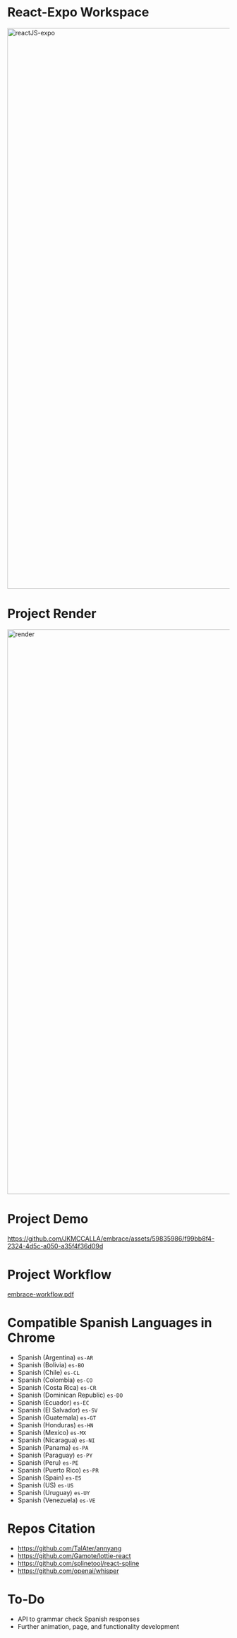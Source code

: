 # React-Expo Workspace
<img width="1269" alt="reactJS-expo" src="https://github.com/JKMCCALLA/embrace/assets/59835986/f6bcf7db-a8a3-42a5-99b0-381668e37185">

# Project Render
<img width="1278" alt="render" src="https://github.com/JKMCCALLA/embrace/assets/59835986/45bde7d9-f92b-4125-8091-98ef4c12f0a6">

# Project Demo
https://github.com/JKMCCALLA/embrace/assets/59835986/f99bb8f4-2324-4d5c-a050-a35f4f36d09d

# Project Workflow
[embrace-workflow.pdf](https://github.com/JKMCCALLA/embrace/files/13668104/embrace-workflow.pdf)

# Compatible Spanish Languages in Chrome
* Spanish (Argentina) `es-AR`
* Spanish (Bolivia) `es-BO`
* Spanish (Chile) `es-CL`
* Spanish (Colombia) `es-CO`
* Spanish (Costa Rica) `es-CR`
* Spanish (Dominican Republic) `es-DO`
* Spanish (Ecuador) `es-EC`
* Spanish (El Salvador) `es-SV`
* Spanish (Guatemala) `es-GT`
* Spanish (Honduras) `es-HN`
* Spanish (Mexico) `es-MX`
* Spanish (Nicaragua) `es-NI`
* Spanish (Panama) `es-PA`
* Spanish (Paraguay) `es-PY`
* Spanish (Peru) `es-PE`
* Spanish (Puerto Rico) `es-PR`
* Spanish (Spain) `es-ES`
* Spanish (US) `es-US`
* Spanish (Uruguay) `es-UY`
* Spanish (Venezuela) `es-VE`

# Repos Citation
* https://github.com/TalAter/annyang
* https://github.com/Gamote/lottie-react
* https://github.com/splinetool/react-spline
* https://github.com/openai/whisper

# To-Do
* API to grammar check Spanish responses
* Further animation, page, and functionality development
